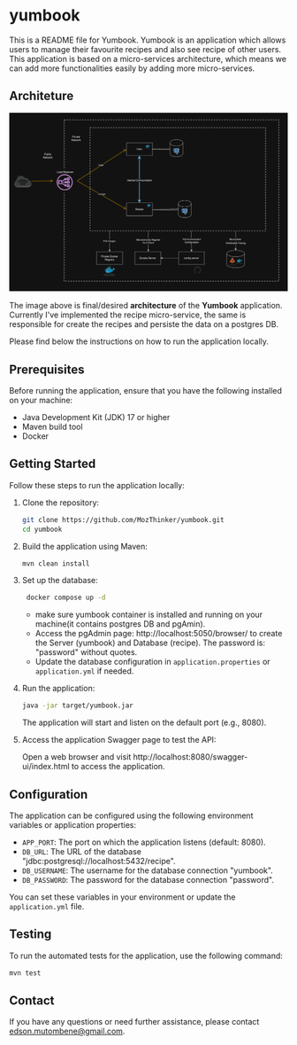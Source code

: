 # yumbook

This is a README file for Yumbook. Yumbook is an application which allows users to manage their favourite recipes and also see recipe of other users. This application is based on a micro-services architecture, which means we can add more functionalities easily by adding more micro-services.

## Architeture
![Yumbook Architecture](architecture.png)

The image above is final/desired **architecture** of the **Yumbook** application. Currently I've implemented the recipe micro-service, the same is responsible for create the recipes and persiste the data on a postgres DB.

Please find below the instructions on how to run the application locally.

## Prerequisites

Before running the application, ensure that you have the following installed on your machine:

- Java Development Kit (JDK) 17 or higher
- Maven build tool
- Docker

## Getting Started

Follow these steps to run the application locally:

1. Clone the repository:

   ```bash
   git clone https://github.com/MozThinker/yumbook.git
   cd yumbook
   ```

2. Build the application using Maven:

   ```bash
   mvn clean install
   ```

3. Set up the database:
    
   ```bash
    docker compose up -d
    ```    
    - make sure yumbook container is installed and running on your machine(it contains postgres DB and pgAmin).
    - Access the pgAdmin page: http://localhost:5050/browser/ to create the Server (yumbook) and Database (recipe). The password is: "password" without quotes.
    - Update the database configuration in `application.properties` or `application.yml` if needed.

4. Run the application:

   ```bash
   java -jar target/yumbook.jar
   ```

   The application will start and listen on the default port (e.g., 8080).

5. Access the application Swagger page to test the API:

   Open a web browser and visit http://localhost:8080/swagger-ui/index.html to access the application.

## Configuration

The application can be configured using the following environment variables or application properties:

- `APP_PORT`: The port on which the application listens (default: 8080).
- `DB_URL`: The URL of the database "jdbc:postgresql://localhost:5432/recipe".
- `DB_USERNAME`: The username for the database connection "yumbook".
- `DB_PASSWORD`: The password for the database connection "password".

You can set these variables in your environment or update the `application.yml` file.

## Testing

To run the automated tests for the application, use the following command:

```bash
mvn test
```


## Contact

If you have any questions or need further assistance, please contact [edson.mutombene@gmail.com](mailto:edson.mutombene@gmail.com).
